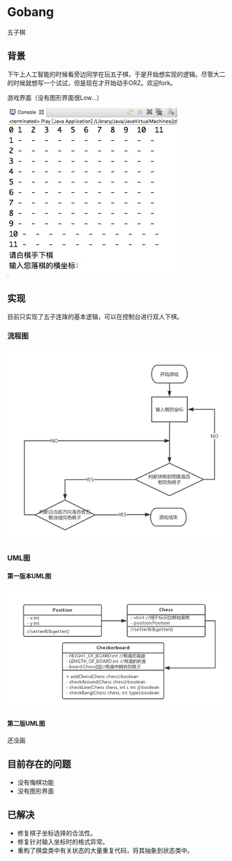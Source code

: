 # Gobang
五子棋

## 背景
下午上人工智能的时候看旁边同学在玩五子棋，于是开始想实现的逻辑。尽管大二的时候就想写一个试试，但是现在才开始动手ORZ。欢迎fork。

游戏界面（没有图形界面很Low...）

![Checkerboard](https://raw.githubusercontent.com/Zijianlalala/Images/master/board.png)

## 实现
目前只实现了五子连珠的基本逻辑，可以在控制台进行双人下棋。

### 流程图
![Flowchart](https://raw.githubusercontent.com/Zijianlalala/Images/master/GobangFlowChart.png)

### UML图

#### 第一版本UML图
![GoBangUML](https://raw.githubusercontent.com/Zijianlalala/Images/master/GoBangUML.png)

#### 第二版UML图
还没画


## 目前存在的问题
* 没有悔棋功能
* 没有图形界面

## 已解决
* 修复棋子坐标选择的合法性。
* 修复针对输入坐标时的格式异常。
* 重构了棋盘类中有关状态的大量重复代码，将其抽象到状态类中。








